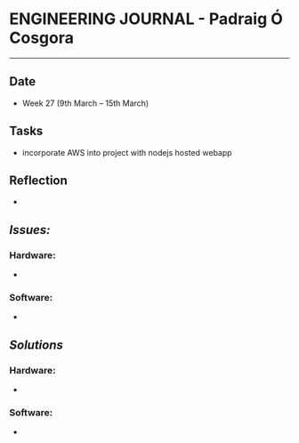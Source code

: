 
# **ENGINEERING JOURNAL - Padraig Ó Cosgora**
----------------------------------------------------------------------

## **Date**
-	Week 27 (9th March – 15th March)

## **Tasks**
- incorporate AWS into project with nodejs hosted webapp

## **Reflection**
-

## **_Issues:_**

### **Hardware:**
-	

### **Software:**
-	

## **_Solutions_**

### **Hardware:**
-	


### **Software:**
-	

